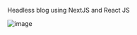


Headless blog using NextJS and React JS


![image](https://user-images.githubusercontent.com/69904532/225326699-1999a05e-e1b3-4e2c-ab2f-eeb30c0c7671.png)
